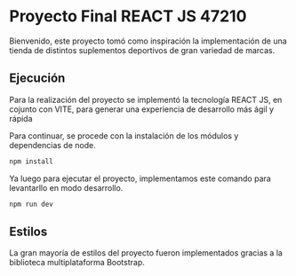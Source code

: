 # Proyecto Final REACT JS 47210

Bienvenido, este proyecto tomó como inspiración la implementación de una tienda de distintos suplementos deportivos de gran variedad de marcas.

## Ejecución

Para la realización del proyecto se implementó la tecnología REACT JS, en cojunto con VITE, para generar una experiencia de desarrollo más ágil y rápida

Para continuar, se procede con la instalación de los módulos y dependencias de node.
```bash
npm install
```
Ya luego para ejecutar el proyecto, implementamos este comando para levantarllo en modo desarrollo.
```bash
npm run dev
```

## Estilos

La gran mayoría de estilos del proyecto fueron implementados gracias a la biblioteca multiplataforma Bootstrap.